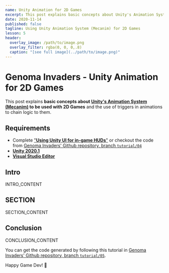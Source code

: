 ```yaml
---
name: Unity Animation for 2D Games
excerpt: This post explains basic concepts about Unity's Animation System (Mecanim) to be used with 2D Games and the use of triggers in animations to chain logic to them.
date: 2020-11-14
published: false
tagline: Using Unity Animation System (Mecanim) for 2D Games
lesson: 5
header:
  overlay_image: /path/to/image.png
  overlay_filter: rgba(0, 0, 0,.8)
  caption: "[see full image](../path/to/image.png)"
---
```



# Genoma Invaders - Unity Animation for 2D Games

This post explains **basic concepts about [Unity's Animation System (Mecanim)](https://docs.unity3d.com/2020.1/Documentation/Manual/AnimationOverview.html) to be used with 2D Games** and the use of triggers in animations to chain logic to them.


## Requirements

- Complete ["**Using Unity UI for in-game HUDs**"](../_tutorials/04-using-unity-ui-for-in-game-huds.md) or checkout the code from [Genoma Invaders' Github repository, branch `tutorial/04`](https://github.com/GenomaGames/genoma-invaders/tree/tutorial/04)
- [**Unity 2020.1**](https://store.unity.com/download?ref=personal)
- [**Visual Studio Editor**](https://visualstudio.microsoft.com/vs/)


## Intro

INTRO_CONTENT


## SECTION

SECTION_CONTENT


## Conclusion

CONCLUSION_CONTENT


You can get the code generated by following this tutorial in [Genoma Invaders' Github repository, branch `tutorial/05`](https://github.com/GenomaGames/genoma-invaders/tree/tutorial/05).

Happy Game Dev! :space_invader: